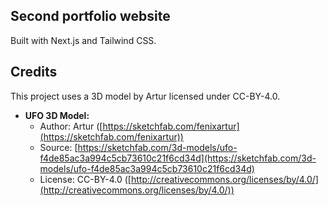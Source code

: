 ## Second portfolio website
Built with Next.js and Tailwind CSS.

## Credits

This project uses a 3D model by Artur licensed under CC-BY-4.0.
* **UFO 3D Model:**
    * Author: Artur ([https://sketchfab.com/fenixartur](https://sketchfab.com/fenixartur))
    * Source: [https://sketchfab.com/3d-models/ufo-f4de85ac3a994c5cb73610c21f6cd34d](https://sketchfab.com/3d-models/ufo-f4de85ac3a994c5cb73610c21f6cd34d)
    * License: CC-BY-4.0 ([http://creativecommons.org/licenses/by/4.0/](http://creativecommons.org/licenses/by/4.0/))

